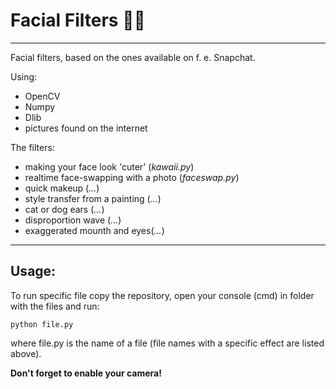 # Facial Filters 👩‍🦰
--------------------
Facial filters, based on the ones available on f. e. Snapchat.

Using:
- OpenCV
- Numpy
- Dlib
- pictures found on the internet

The filters:
- making your face look 'cuter' (*kawaii.py*)
- realtime face-swapping with a photo (*faceswap.py*)
- quick makeup (*...*)
- style transfer from a painting (*...*)
- cat or dog ears (*...*)
- disproportion wave (*...*)
- exaggerated mounth and eyes(*...*)
---------------------------
## Usage:

To run specific file copy the repository, open your console (cmd) in folder with the files and run:

``` python file.py ```

where file.py is the name of a file (file names with a specific effect are listed above).

**Don't forget to enable your camera!**
